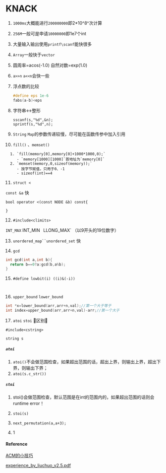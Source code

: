 # KNACK

1. `1000ms`大概能进行`200000000`即2*10^8^次计算

2. `256M`一般可是申请`10000000`即1e7个int

3. 大量输入输出使用`printf\scanf`能快很多

4. `Array`一般快于`vector`

5. 圆周率=acos(-1.0)
   自然对数=exp(1.0)

6. `a>>n` `a<<n`会快一些

7. 浮点数的比较

   ```c++
   #define eps 1e-6
   fabs(a-b)<eps
   ```

8. 字符串<->整形

   ```
   sscanf(s,"%d",&n);
   sprintf(s,"%d",n);
   ```

9. `String` `Map`的参数传递较慢，尽可能在函数传参中加入引用

10. `fill()` 、`memset()`

   <algorithm>

      1. `fill(memory[0],memory[0]+1000*1000,0);`
         - `memory[1000][1000]`首地址为`memory[0]`
      2. `memset(memory,0,sizeof(memory));`
         - 按字节赋值，只用于0、-1
         - sizeof(int)==4

11. `struct <`

   `const &a` 快

   ```
   bool operator <(const NODE &b) const{
   
   }
   ```

12. `#include<climits>`

   `INT_MAX` INT_MIN ` `LLONG_MAX` （以9开头的19位数字）

13. `unordered_map``unordered_set` 快

14. `gcd`

   ```c++
   int gcd(int a,int b){
     return b==0?a:gcd(b,a%b);
   }
   ```

15. `#define lowbit(i) ((i)&(-i))`

   ```
   
   ```

   ```
   
   ```

16. `upper_bound` `lower_bound`

   ```c++
   int *x=lower_bound(arr,arr+n,val);//第一个大于等于
   int index=upper_bound(arr,arr+n,val)-arr;//第一个大于
   ```

17. `atoi` `stoi` 🧷区别🧷

   `#include<cstring>`

   `string s`

   ##### `atoi`  

   1. `atoi()`不会做范围检查，如果超出范围的话，超出上界，则输出上界，超出下界，则输出下界；
   2. `atoi(s.c_str())`

   ##### `stoi`

   1.  stoi()会做范围检查，默认范围是在int的范围内的，如果超出范围的话则会runtime error！
   2.  `stoi(s)`

18. `next_permutation(a,a+3);`

19. 1

#### Reference

[ACM的小技巧](https://blog.csdn.net/power721/article/details/4503056)

<u>experience_by_liuchuo_v2.5.pdf</u>